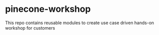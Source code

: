 # pinecone-workshop
This repo contains reusable modules to create use case driven hands-on workshop for customers
